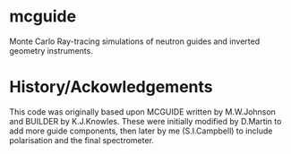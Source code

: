 mcguide
=======

Monte Carlo Ray-tracing simulations of neutron guides and inverted geometry instruments.

History/Ackowledgements
=======================
This code was originally based upon MCGUIDE written by M.W.Johnson and BUILDER by K.J.Knowles.
These were initially modified by D.Martin to add more guide components, then later by me (S.I.Campbell)
to include polarisation and the final spectrometer.

